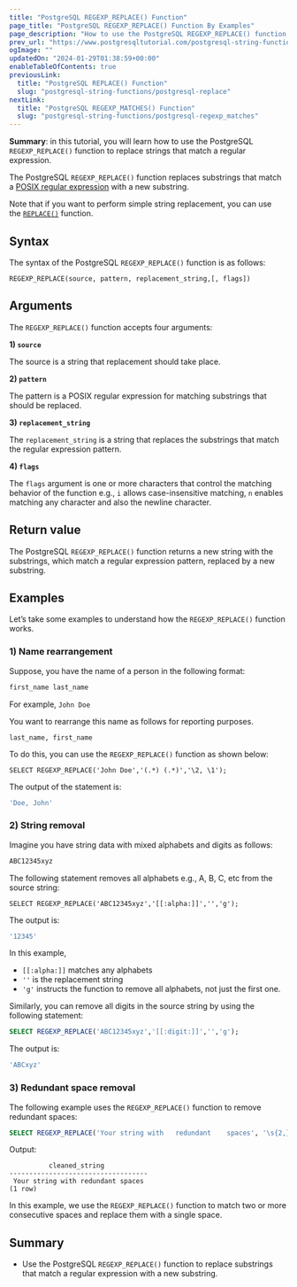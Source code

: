 ```yaml
---
title: "PostgreSQL REGEXP_REPLACE() Function"
page_title: "PostgreSQL REGEXP_REPLACE() Function By Examples"
page_description: "How to use the PostgreSQL REGEXP_REPLACE() function to replace substrings that match a regular expression with a new substring."
prev_url: "https://www.postgresqltutorial.com/postgresql-string-functions/regexp_replace/"
ogImage: ""
updatedOn: "2024-01-29T01:38:59+00:00"
enableTableOfContents: true
previousLink: 
  title: "PostgreSQL REPLACE() Function"
  slug: "postgresql-string-functions/postgresql-replace"
nextLink: 
  title: "PostgreSQL REGEXP_MATCHES() Function"
  slug: "postgresql-string-functions/postgresql-regexp_matches"
---
```





**Summary**: in this tutorial, you will learn how to use the PostgreSQL `REGEXP_REPLACE()` function to replace strings that match a regular expression.

The PostgreSQL `REGEXP_REPLACE()` function replaces substrings that match a [POSIX regular expression](https://en.wikibooks.org/wiki/Regular_Expressions/POSIX-Extended_Regular_Expressions) with a new substring.

Note that if you want to perform simple string replacement, you can use the [`REPLACE()`](postgresql-replace) function.


## Syntax

The syntax of the PostgreSQL `REGEXP_REPLACE()` function is as follows:


```csssql
REGEXP_REPLACE(source, pattern, replacement_string,[, flags])   
```

## Arguments

The `REGEXP_REPLACE()` function accepts four arguments:

**1\) `source`**

The source is a string that replacement should take place.

**2\) `pattern`**

The pattern is a POSIX regular expression for matching substrings that should be replaced.

**3\) `replacement_string`**

The `replacement_string` is a string that replaces the substrings that match the regular expression pattern.

**4\) `flags`**

The `flags` argument is one or more characters that control the matching behavior of the function e.g., `i` allows case\-insensitive matching, `n` enables matching any character and also the newline character.


## Return value

The PostgreSQL `REGEXP_REPLACE()` function returns a new string with the substrings, which match a regular expression pattern, replaced by a new substring.


## Examples

Let’s take some examples to understand how the `REGEXP_REPLACE()` function works.


### 1\) Name rearrangement

Suppose, you have the name of a person in the following format:


```php
first_name last_name
```
For example, `John Doe`

You want to rearrange this name as follows for reporting purposes.


```
last_name, first_name
```
To do this, you can use the `REGEXP_REPLACE()` function as shown below:


```
SELECT REGEXP_REPLACE('John Doe','(.*) (.*)','\2, \1'); 
```
The output of the statement is:


```sql
'Doe, John'
```

### 2\) String removal

Imagine you have string data with mixed alphabets and digits as follows:


```sql
ABC12345xyz
```
The following statement removes all alphabets e.g., A, B, C, etc from the source string:


```
SELECT REGEXP_REPLACE('ABC12345xyz','[[:alpha:]]','','g');
```
The output is:


```sql
'12345'
```
In this example,

* `[[:alpha:]]` matches any alphabets
* `''` is the replacement string
* `'g'` instructs the function to remove all alphabets, not just the first one.

Similarly, you can remove all digits in the source string by using the following statement:


```sql
SELECT REGEXP_REPLACE('ABC12345xyz','[[:digit:]]','','g');
```
The output is:


```sql
'ABCxyz'
```

### 3\) Redundant space removal

The following example uses the `REGEXP_REPLACE()` function to remove redundant spaces:


```sql
SELECT REGEXP_REPLACE('Your string with   redundant    spaces', '\s{2,}', ' ', 'g') AS cleaned_string;

```
Output:


```
          cleaned_string
-----------------------------------
 Your string with redundant spaces
(1 row)
```
In this example, we use the `REGEXP_REPLACE()` function to match two or more consecutive spaces and replace them with a single space.


## Summary

* Use the PostgreSQL `REGEXP_REPLACE()` function to replace substrings that match a regular expression with a new substring.


